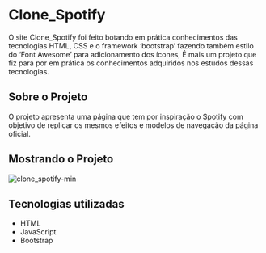 # Clone_Spotify

O site Clone_Spotify foi feito botando em prática conhecimentos das tecnologias HTML, CSS e o framework ‘bootstrap’ fazendo também estilo do ‘Font Awesome’ para adicionamento dos ícones, É mais um projeto que fiz para por em prática os conhecimentos adquiridos nos estudos dessas tecnologias.

## Sobre o Projeto

O projeto apresenta uma página que tem por inspiração o Spotify com objetivo de replicar os mesmos efeitos e modelos de navegação da página oficial.

## Mostrando o Projeto

![clone_spotify-min](https://user-images.githubusercontent.com/106271823/191818567-9e3ece04-1186-447e-88c8-970de925baf8.gif)

## Tecnologias utilizadas

- HTML
- JavaScript
- Bootstrap
